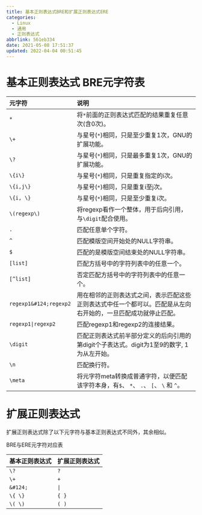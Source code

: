 ```yaml
---
title: 基本正则表达式BRE和扩展正则表达式ERE
categories: 
  - Linux
  - 通用
  - 正则表达式
abbrlink: 561eb334
date: 2021-05-08 17:51:37
updated: 2022-04-04 00:51:45
---
```

# 基本正则表达式 BRE元字符表

|元字符|说明|
|:---|:---|
|`*`|将`*`前面的正则表达式匹配的结果重复任意次(含0次)。|
|`\+`|与星号(`*`)相同，只是至少重复1次，GNU的扩展功能。|
|`\?`|与星号(`*`)相同，只是最多重复1次，GNU的扩展功能。|
|`\{i\}`|与星号(`*`)相同，只是重复指定的i次。|
|`\{i,j\}`|与星号(`*`)相同，只是重复i至j次。|
|`\{i, \}`|与星号(`*`)相同，只是至少重复i次。|
|`\(regexp\)`|将regexp看作一个整体，用于后向引用，与`\digit`配合使用。|
|`.`|匹配任意单个字符。|
|`^`|匹配模版空间开始处的NULL字符串。|
|`$`|匹配的是模版空间结束处的NULL字符串。|
|`[list]`|匹配方括号中的字符列表中的任意一个。|
|`[^list]`|否定匹配方括号中的字符列表中的任意一个。|
|<code>regexp1\&#124;regexp2</code>|用在相邻的正则表达式之间，表示匹配这些正则表达式中任一个都可以。匹配是从左向右开始的，一旦匹配成功就停止匹配。|
|<code>regexp1&#124;regexp2</code>|匹配regexp1和regexp2的连接结果。|
|`\digit`|匹配正则表达式前半部分定义的后向引用的第digit个子表达式。digit为1至9的数字, 1为从左开始。|
|`\n`|匹配换行符。|
|`\meta`|将元字符meta转换成普通字符，以便匹配该字符本身，有`$`、 `*`、 `.`、 `[`、 `\` 和 `^`。|


# 扩展正则表达式
扩展正则表达式除了以下元字符与基本正则表达式不同外，其余相似。

BRE与ERE元字符对应表

|基本正则表达式|扩展正则表达式|
|:---|:---|
|`\?`|`?`|
|`\+`|`+`|
|<code>\&#124;</code>|<code>&#124;</code>|
|`\{ \}`|`{ }`|
|`\( \)`|`( )`|
